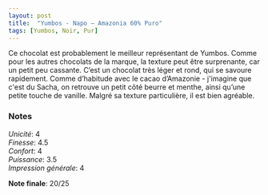 ```yaml
---
layout: post
title:  "Yumbos - Napo – Amazonia 60% Puro"
tags: [Yumbos, Noir, Pur] 
---
```



Ce chocolat est probablement le meilleur représentant de Yumbos. 
Comme pour les autres chocolats de la marque, la texture peut être surprenante, car un petit peu cassante. C’est un chocolat très léger et rond, qui se savoure rapidement. Comme d’habitude avec le cacao d’Amazonie - j'imagine que c'est du Sacha, on retrouve un petit côté beurre et menthe, ainsi qu’une petite touche de vanille. 
Malgré sa texture particulière, il est bien agréable.
### Notes

_Unicité_: 4  
_Finesse_: 4.5  
_Confort_: 4  
_Puissance_: 3.5  
_Impression générale_: 4

**Note finale**: 20/25